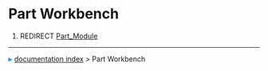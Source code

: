 # Part Workbench
1.  REDIRECT [Part_Module](Part_Module.md)



---
![](images/Right_arrow.png) [documentation index](../README.md) > Part Workbench
